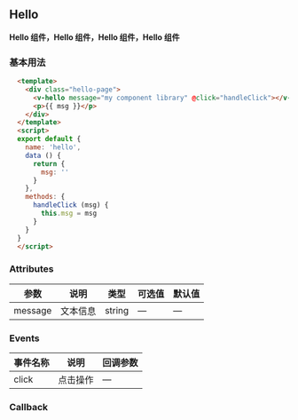 ## Hello
**Hello 组件，Hello 组件，Hello 组件，Hello 组件**
### 基本用法
```html
  <template>
    <div class="hello-page">
      <v-hello message="my component library" @click="handleClick"></v-hello>
      <p>{{ msg }}</p>
    </div>
  </template>
  <script>
  export default {
    name: 'hello',
    data () {
      return {
        msg: ''
      }
    },
    methods: {
      handleClick (msg) {
        this.msg = msg
      }
    }
  }
  </script>
  ```
### Attributes
| 参数      | 说明    | 类型      | 可选值       | 默认值   |
|---------- |-------- |---------- |-------------  |-------- |
| message  | 文本信息    | string   | — | — |
### Events
| 事件名称      | 说明    | 回调参数      |
|---------- |-------- |---------- |
| click  | 点击操作    | — |
### Callback

